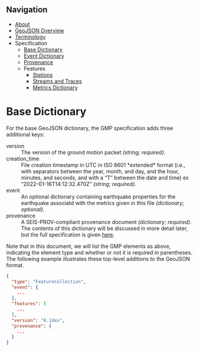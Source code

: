 Navigation
----------

 - [About](../index.md)
 - [GeoJSON Overview](../geojson.md)
 - [Terminology](../terms.md)
 - Specification
   - [Base Dictionary](base.md)
   - [Event Dictionary](event.md)
   - [Provenance](provenance.md)
   - Features
     - [Stations](features/station.md)
     - [Streams and Traces](features/streams_traces.md)
     - [Metrics Dictionary](features/metrics_dict.md)

Base Dictionary
===============

For the base GeoJSON dictionary, the GMP specification adds three additional
keys:

<dl>
  <dt>version</dt>
    <dd>
      The version of the ground motion packet 
      <i>(string; required)</i>.
    </dd>
 <dt>creation_time</dt>
    <dd>
     File creation timestamp in UTC in ISO 8601 *extended* format (i.e., with separators between the year, month, and day, and the hour, minutes, and seconds, and with a “T” between the date and time) ex “2022-01-16T14:12:32.470Z” 
      <i>(string; required)</i>.
    </dd>
  <dt>event</dt>
    <dd> 
      An optional dictionary containing earthquake properties for the
      earthquake associatd with the metrics given in this file 
      <i>(dictionary; optional).</i>
    </dd>
  <dt>provenance</dt>
    <dd>
      A SEIS-PROV-compliant provenance document <i>(dictionary; required)</i>. 
      The contents of this dictionary will be discussed in more detail later, 
      but the full specification is given 
      <a href="http://seismicdata.github.io/SEIS-PROV/">here</a>.
    </dd>
</dl>

Note that in this document, we will list the GMP elements as above, indicating
the element type and whether or not it is required in parentheses. The 
following example illustrates these top-level additions to the GeoJSON format. 

```json
{
  "type": "FeatureCollection",
  "event": {
    ...
  },
  "features": [
    ...
  ],
  "version": "0.1dev",
  "provenance": {
    ...
  }
}
```
